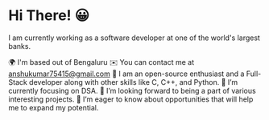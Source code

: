 # Hi There! 😀

I am currently working as a software developer at one of the world's largest banks.

🌍  I'm based out of Bengaluru
✉️  You can contact me at anshukumar75415@gmail.com
🧠 I am an open-source enthusiast and a Full-Stack developer along with other skills like C, C++, and Python.
🌱 I’m currently focusing on DSA.
👯 I’m looking forward to being a part of various interesting projects.
🤝 I’m eager to know about opportunities that will help me to expand my potential.
